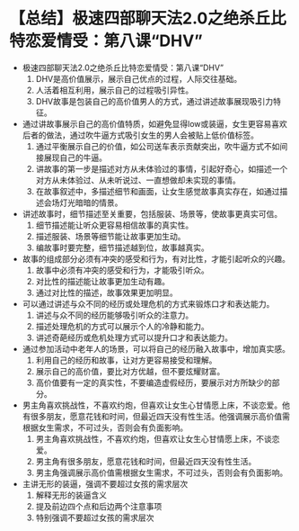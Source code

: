 # 【总结】极速四部聊天法2.0之绝杀丘比特恋爱情受：第八课“DHV”

-   极速四部聊天法2.0之绝杀丘比特恋爱情受：第八课“DHV”
    1.  DHV是高价值展示，展示自己优点的过程，人际交往基础。
    2.  人活着相互利用，展示自己的过程吸引异性。
    3.  DHV故事是包装自己的高价值男人的方式，通过讲述故事展现吸引力特征。
-   通过讲故事展示自己的高价值特质，如避免显得low或装逼，女生更容易喜欢后者的做法，通过吹牛逼方式吸引女生的男人会被贴上低价值标签。
    1.  通过平衡展示自己的价值，如公司送车表示贡献突出，吹牛逼方式不如间接展现自己的牛逼。
    2.  讲故事的第一步是描述对方从未体验过的事情，引起好奇心，如描述一个对方从未体验过、从未听说过、一直想做却未实现的事情。
    3.  在故事叙述中，多描述细节和画面，让女生感觉故事真实存在，如通过描述会场灯光暗暗的情景。
-   讲述故事时，细节描述至关重要，包括服装、场景等，使故事更真实可信。
    1.  细节描述能让听众更容易相信故事的真实性。
    2.  描述服装、场景等细节能让故事更加生动。
    3.  编故事时要完整，细节描述越到位，故事越真实。
-   故事的组成部分必须有冲突的感受和行为，有对比性，才能引起听众的兴趣。
    1.  故事中必须有冲突的感受和行为，才能吸引听众。
    2.  对比性的描述能让故事更加生动有趣。
    3.  通过对比性的描述，故事效果更加明显。
-   可以通过讲述与众不同的经历或处理危机的方式来锻炼口才和表达能力。
    1.  讲述与众不同的经历能够吸引听众的注意力。
    2.  描述处理危机的方式可以展示个人的冷静和能力。
    3.  讲述奇葩经历或危机处理方式可以提升口才和表达能力。
-   通过参加活动中老年人的场景，可以将自己的经历融入故事中，增加真实感。
    1.  利用自己的经历和故事，让对方更容易接受和理解。
    2.  展示自己的高价值，要比对方优越，但不要炫耀财富。
    3.  高价值要有一定的真实性，不要编造虚假经历，要展示对方所缺少的部分。
-   男主角喜欢挑战性，不喜欢约炮，但喜欢让女生心甘情愿上床，不谈恋爱。他有很多朋友，愿意花钱和时间，但最近四天没有性生活。他强调展示高价值需根据女生需求，不可过头，否则会有负面影响。
    1.  男主角喜欢挑战性，不喜欢约炮，但喜欢让女生心甘情愿上床，不谈恋爱。
    2.  男主角有很多朋友，愿意花钱和时间，但最近四天没有性生活。
    3.  男主角强调展示高价值需根据女生需求，不可过头，否则会有负面影响。
-   主讲无形的装逼，强调不要超过女孩的需求层次
    1.  解释无形的装逼含义
    2.  提及前边四个点和后边两个注意事项
    3.  特别强调不要超过女孩的需求层次